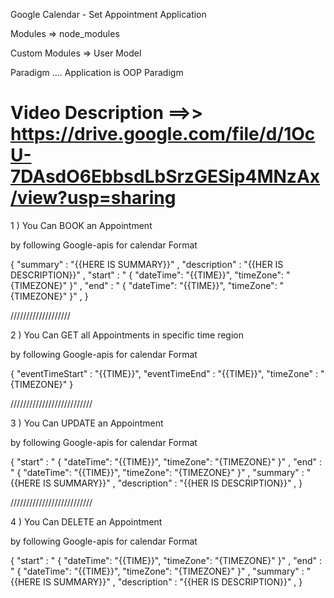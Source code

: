 Google Calendar - Set Appointment Application 

Modules => node_modules 

Custom Modules => User Model 

Paradigm ....
Application is OOP Paradigm 

# Video Description ==>>  https://drive.google.com/file/d/1OcU-7DAsdO6EbbsdLbSrzGESip4MNzAx/view?usp=sharing

1 ) You Can BOOK an Appointment 

by following Google-apis for calendar Format 

{
    "summary" : "{{HERE IS SUMMARY}}" ,
    "description" : "{{HER IS DESCRIPTION}}" ,
    "start" : " {
        "dateTime": "{{TIME}}",
        "timeZone": "{TIMEZONE}"
    }" ,
    "end" : " {
        "dateTime": "{{TIME}}",
        "timeZone": "{TIMEZONE}"
    }" ,
}

///////////////////

2 ) You Can GET all Appointments in specific time region  

by following Google-apis for calendar Format 

{
    "eventTimeStart" : "{{TIME}}",
    "eventTimeEnd" : "{{TIME}}",
    "timeZone" : "{TIMEZONE}"
}



//////////////////////////

3 ) You Can UPDATE an Appointment 

by following Google-apis for calendar Format 

{
    "start" : " {
        "dateTime": "{{TIME}}",
        "timeZone": "{TIMEZONE}"
    }" ,
    "end" : " {
        "dateTime": "{{TIME}}",
        "timeZone": "{TIMEZONE}"
    }" ,
    "summary" : "{{HERE IS SUMMARY}}" ,
    "description" : "{{HER IS DESCRIPTION}}" ,
}

//////////////////////////

4 ) You Can DELETE an Appointment 

by following Google-apis for calendar Format 

{
    "start" : " {
        "dateTime": "{{TIME}}",
        "timeZone": "{TIMEZONE}"
    }" ,
    "end" : " {
        "dateTime": "{{TIME}}",
        "timeZone": "{TIMEZONE}"
    }" ,
    "summary" : "{{HERE IS SUMMARY}}" ,
    "description" : "{{HER IS DESCRIPTION}}" ,
}
